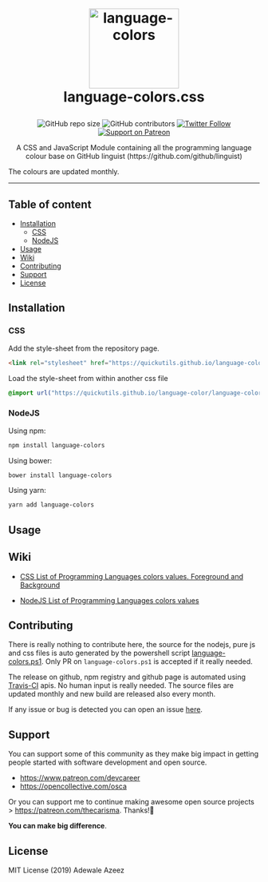 
# <p style="text-align:center;" align="center"><img src="https://github.com/keyvaluedb/keyvaluedb.github.io/raw/master/icons/language-colors.png" alt="language-colors" style="width:180px;height:160px;" width="180" height="160" /><br />language-colors.css</p>

<span style="display:block;text-align:center">![GitHub repo size](https://img.shields.io/github/repo-size/keyvaluedb/language-colors)	![GitHub contributors](https://img.shields.io/github/contributors/keyvaluedb/language-colors) [![Twitter Follow](https://img.shields.io/twitter/follow/opensourceprojs?style=social)](https://twitter.com/opensourceprojs) [![Support on Patreon](https://img.shields.io/static/v1?label=Support%20on%20Patreon&message=$5&color=brightgreen)](https://www.patreon.com/join/thecarisma/checkout?rid=3556842)</span>

<p style="text-align: center;" align="center">A CSS and JavaScript Module containing all the programming language colour base on GitHub linguist (https://github.com/github/linguist)</p>

The colours are updated monthly.

___

## Table of content
- [Installation](#installation)
	- [CSS](#css)
	- [NodeJS](#nodejs)
- [Usage](#usage)
- [Wiki](#wiki)
- [Contributing](#contributing)
- [Support](#support)
- [License](#license)

## Installation

### CSS

Add the style-sheet from the repository page. 

```html
<link rel="stylesheet" href="https://quickutils.github.io/language-color/language-colors.css"> 
```

Load the style-sheet from within another css file 

```css
@import url("https://quickutils.github.io/language-color/language-colors.css");
```

### NodeJS

Using npm:

```bash
npm install language-colors
```

Using bower:

```bash
bower install language-colors 
```

Using yarn:

```bash
yarn add language-colors
```

## Usage



## Wiki

 - [CSS List of Programming Languages colors values. Foreground and Background](https://github.com/quickutils/language-color/wiki/CSS-List-of-Programming-Languages-colors-values.-Foreground-and-Background)

 - [NodeJS List of Programming Languages colors values](https://github.com/quickutils/language-colors/wiki/NodeJS-List-of-Programming-Languages-colors-values)

## Contributing

There is really nothing to contribute here, the source for the nodejs, pure js and css files is auto generated by the powershell script [language-colors.ps1](./language-colors.ps1). Only PR on `language-colors.ps1` is accepted if it really needed. 

The release on github, npm registry and github page is automated using [Travis-CI](https://travis-ci.org/) apis. No human input is really needed. The source files are updated monthly and new build are released also every month.

If any issue or bug is detected you can open an issue [here](https://github.com/quickutils/language-colors/issues/new).


## Support

You can support some of this community as they make big impact in getting people started with software development and open source.

- https://www.patreon.com/devcareer
- https://opencollective.com/osca

Or you can support me to continue making awesome open source projects > https://patreon.com/thecarisma. Thanks!🤗

**You can make big difference**.

## License

MIT License (2019) Adewale Azeez

